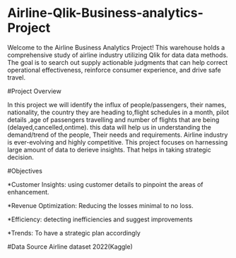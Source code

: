 # Airline-Qlik-Business-analytics-Project

Welcome to the Airline Business Analytics Project! This warehouse holds a comprehensive study of airline industry utilizing Qlik for data data methods. The goal is to search out supply actionable judgments that can help correct operational effectiveness, reinforce consumer experience, and drive safe travel.

#Project Overview

In this project we will identify the influx of people/passengers, their names, nationality, the country they are heading to,flight schedules in a month, pilot details ,age of passengers travelling and number of flights that are being (delayed,cancelled,ontime). this data will help us in understanding the demand/trend of the people, Their needs and requirements. Airline industry is ever-evolving and highly competitive. This project focuses on harnessing large amount of data to derieve insights. That helps in taking strategic decision.


#Objectives

*Customer Insights:
using customer details to pinpoint the areas of enhancement.

*Revenue Optimization:
Reducing the losses minimal to no loss.

*Efficiency: 
detecting inefficiencies and suggest improvements 

*Trends:
To have a strategic plan accordingly

#Data Source
Airline dataset 2022(Kaggle) 
